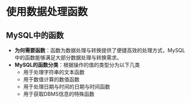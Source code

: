 # 使用数据处理函数

## MySQL中的函数
- **为何需要函数**：函数为数据处理与转换提供了便捷高效的处理方式，MySQL中的函数能够满足大部分数据处理与转换需求。
- **MySQL的函数分类**：根据操作的值的类型分为以下几类
  - 用于处理字符串的文本函数
  - 用于数值计算的数值函数
  - 用于处理日期与时间的日期与时间函数
  - 用于获取DBMS信息的特殊函数
